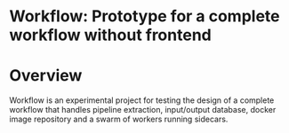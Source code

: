 # Workflow: Prototype for a complete workflow without frontend


Overview
========

Workflow is an experimental project for testing the design of a complete workflow that handles pipeline extraction, input/output database, docker image repository and a swarm of workers running sidecars.
